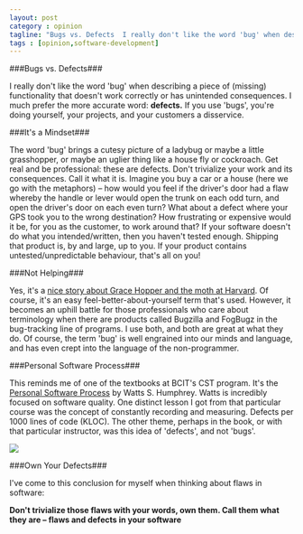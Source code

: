 ```yaml
---
layout: post
category : opinion
tagline: "Bugs vs. Defects  I really don't like the word 'bug' when describing a piece of (missing) functional"
tags : [opinion,software-development]
---
```


###Bugs vs. Defects###

I really don't like the word 'bug' when describing a piece of (missing) functionality that doesn't work correctly or has unintended consequences. I much prefer the more accurate word: **defects.** If you use 'bugs', you're doing yourself, your projects, and your customers a disservice.

###It's a Mindset###

The word 'bug' brings a cutesy picture of a ladybug or maybe a little grasshopper, or maybe an uglier thing like a house fly or cockroach. Get real and be professional: these are defects. Don't trivialize your work and its consequences. Call it what it is. 
Imagine you buy a car or a house (here we go with the metaphors) – how would you feel if the driver's door had a flaw whereby the handle or lever would open the trunk on each odd turn, and open the driver's door on each even turn? What about a defect where your GPS took you to the wrong destination? How frustrating or expensive would it be, for you as the customer, to work around that?
If your software doesn't do what you intended/written, then you haven't tested enough. Shipping that product is, by and large, up to you. If your product contains untested/unpredictable behaviour, that's all on you! 

###Not Helping###

Yes, it's a [nice story about Grace Hopper and the moth at Harvard](http://en.wikipedia.org/wiki/Software_bug#Etymology). Of course, it's an easy feel-better-about-yourself term that's used. However, it becomes an uphill battle for those professionals who care about terminology when there are products called Bugzilla and FogBugz in the bug-tracking line of programs. I use both, and both are great at what they do. 
Of course, the term 'bug' is well engrained into our minds and language, and has even crept into the language of the non-programmer.

###Personal Software Process###

This reminds me of one of the textbooks at BCIT's CST program. It's the [Personal Software Process](http://en.wikipedia.org/wiki/Personal_Software_Process) by Watts S. Humphrey. Watts is incredibly focused on software quality. One distinct lesson I got from that particular course was the concept of constantly recording and measuring. Defects per 1000 lines of code (KLOC). The other theme, perhaps in the book, or with that particular instructor, was this idea of 'defects', and not 'bugs'.

[![](http://i.imgur.com/cY6LdcC.jpg)](http://www.amazon.ca/dp/0201548097/ref=cm_sw_r_tw_dp_2fDJvb1HE8ZKG)

###Own Your Defects###

I've come to this conclusion for myself when thinking about flaws in software: 

**Don't trivialize those flaws with your words, own them. Call them what they are – flaws and defects in your software**

